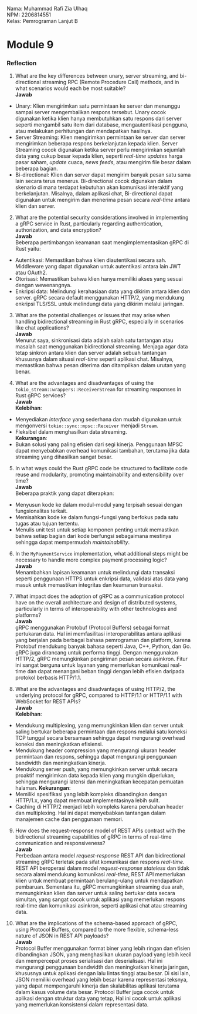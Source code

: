 Nama: Muhammad Rafi Zia Ulhaq<br>
NPM: 2206814551<br>
Kelas: Pemrograman Lanjut B<br>

# Module 9

### Reflection
1. What are the key differences between unary, server streaming, and bi-directional streaming RPC (Remote Procedure Call) methods, and in what scenarios would each be most suitable?<br>
**Jawab**
* Unary: Klien mengirimkan satu permintaan ke server dan menunggu sampai server mengembalikan respons tersebut. Unary cocok digunakan ketika klien hanya membutuhkan satu respons dari server seperti mengambil satu item dari database, mengautentikasi pengguna, atau melakukan perhitungan dan mendapatkan hasilnya.<br>
* Server Streaming: Klien mengirimkan permintaan ke server dan server mengirimkan beberapa respons berkelanjutan kepada klien. Server Streaming cocok digunakan ketika server perlu mengirimkan sejumlah data yang cukup besar kepada klien, seperti *real-time updates* harga pasar saham, *update* cuaca, *news feeds*, atau mengirim file besar dalam beberapa bagian.<br>
* Bi-directional: Klien dan server dapat mengirim banyak pesan satu sama lain secara terus menerus. Bi-directional cocok digunakan dalam skenario di mana terdapat kebutuhan akan komunikasi interaktif yang berkelanjutan. Misalnya, dalam aplikasi chat, Bi-directional dapat digunakan untuk mengirim dan menerima pesan secara *real-time* antara klien dan server.<br>

2. What are the potential security considerations involved in implementing a gRPC service in Rust, particularly regarding authentication, authorization, and data encryption?<br>
**Jawab**<br>
Beberapa pertimbangan keamanan saat mengimplementasikan gRPC di Rust yaitu:
* Autentikasi: Memastikan bahwa klien diautentikasi secara sah. Middleware yang dapat digunakan untuk autentikasi antara lain JWT atau OAuth2.
* Otorisasi: Memastikan bahwa klien hanya memiliki akses yang sesuai dengan wewenangnya. 
* Enkripsi data: Melindungi kerahasiaan data yang dikirim antara klien dan server. gRPC secara default menggunakan HTTP/2, yang mendukung enkripsi TLS/SSL untuk melindungi data yang dikirim melalui jaringan.

3. What are the potential challenges or issues that may arise when handling bidirectional streaming in Rust gRPC, especially in scenarios like chat applications?<br>
**Jawab**<br>
Menurut saya, sinkronisasi data adalah salah satu tantangan atau masalah saat menggunakan bidirectional streaming. Menjaga agar data tetap sinkron antara klien dan server adalah sebuah tantangan khususnya dalam situasi *real-time* seperti aplikasi chat. Misalnya, memastikan bahwa pesan diterima dan ditampilkan dalam urutan yang benar.

4. What are the advantages and disadvantages of using the `tokio_stream::wrappers::ReceiverStream` for streaming responses in Rust gRPC services?<br>
**Jawab**<br>
**Kelebihan**:
* Menyediakan *interface* yang sederhana dan mudah digunakan untuk mengonversi `tokio::sync::mpsc::Receiver` menjadi `Stream`. 
* Fleksibel dalam menghasilkan data streaming.<br>
**Kekurangan**:
* Bukan solusi yang paling efisien dari segi kinerja. Penggunaan MPSC dapat menyebabkan overhead komunikasi tambahan, terutama jika data streaming yang dihasilkan sangat besar.

5. In what ways could the Rust gRPC code be structured to facilitate code reuse and modularity, promoting maintainability and extensibility over time?<br>
**Jawab**<br>
Beberapa praktik yang dapat diterapkan:
* Menyusun kode ke dalam modul-modul yang terpisah sesuai dengan fungsionalitas terkait.
* Memisahkan kode ke dalam fungsi-fungsi yang berfokus pada satu tugas atau tujuan tertentu.
* Menulis unit test untuk setiap komponen penting untuk memastikan bahwa setiap bagian dari kode berfungsi sebagaimana mestinya sehingga dapat mempermudah *maintainability*.

6. In the `MyPaymentService` implementation, what additional steps might be necessary to handle more complex payment processing logic?<br>
**Jawab**<br>
Menambahkan lapisan keamanan untuk melindungi data transaksi seperti penggunaan HTTPS untuk enkripsi data, validasi atas data yang masuk untuk memastikan integritas dan keamanan transaksi. 

7. What impact does the adoption of gRPC as a communication protocol have on the overall architecture and design of distributed systems, particularly in terms of interoperability with other technologies and platforms?<br>
**Jawab**<br>
gRPC menggunakan Protobuf (Protocol Buffers) sebagai format pertukaran data. Hal ini memfasilitasi interoperabilitas antara aplikasi yang berjalan pada berbagai bahasa pemrograman dan platform, karena Protobuf mendukung banyak bahasa seperti Java, C++, Python, dan Go. gRPC juga dirancang untuk performa tinggi. Dengan menggunakan HTTP/2, gRPC memungkinkan pengiriman pesan secara asinkron. Fitur ini sangat berguna untuk layanan yang memerlukan komunikasi real-time dan dapat menangani beban tinggi dengan lebih efisien daripada protokol berbasis HTTP/1.1.

8. What are the advantages and disadvantages of using HTTP/2, the underlying protocol for gRPC, compared to HTTP/1.1 or HTTP/1.1 with WebSocket for REST APIs?<br>
**Jawab**<br>
**Kelebihan**:
* Mendukung multiplexing, yang memungkinkan klien dan server untuk saling bertukar beberapa permintaan dan respons melalui satu koneksi TCP tunggal secara bersamaan sehingga dapat mengurangi overhead koneksi dan meningkatkan efisiensi.
* Mendukung header compression yang mengurangi ukuran header permintaan dan respons, sehingga dapat mengurangi penggunaan bandwidth dan meningkatkan kinerja.
* Mendukung server push, yang memungkinkan server untuk secara proaktif mengirimkan data kepada klien yang mungkin diperlukan, sehingga mengurangi latensi dan meningkatkan kecepatan pemuatan halaman.
**Kekurangan**:
* Memiliki spesifikasi yang lebih kompleks dibandingkan dengan HTTP/1.x, yang dapat membuat implementasinya lebih sulit.
* Caching di HTTP/2 menjadi lebih kompleks karena perubahan header dan multiplexing. Hal ini dapat menyebabkan tantangan dalam manajemen cache dan penggunaan memori.

9. How does the request-response model of REST APIs contrast with the bidirectional streaming capabilities of gRPC in terms of real-time communication and responsiveness?<br>
**Jawab**<br>
Perbedaan antara model *request-response* REST API dan bidirectional streaming gRPC terletak pada sifat komunikasi dan respons *real-time*. REST API beroperasi dalam model *request-response stateless* dan tidak secara alami mendukung komunikasi *real-time*, REST API memerlukan klien untuk membuat permintaan berulang-ulang untuk mendapatkan pembaruan. Sementara itu, gRPC memungkinkan streaming dua arah, memungkinkan klien dan server untuk saling bertukar data secara simultan, yang sangat cocok untuk aplikasi yang memerlukan respons real-time dan komunikasi asinkron, seperti aplikasi chat atau streaming data.

10. What are the implications of the schema-based approach of gRPC, using Protocol Buffers, compared to the more flexible, schema-less nature of JSON in REST API payloads?<br>
**Jawab**<br>
Protocol Buffer menggunakan format biner yang lebih ringan dan efisien dibandingkan JSON, yang menghasilkan ukuran payload yang lebih kecil dan mempercepat proses serialisasi dan deserialisasi. Hal ini mengurangi penggunaan bandwidth dan meningkatkan kinerja jaringan, khususnya untuk aplikasi dengan lalu lintas tinggi atau besar. Di sisi lain, JSON memiliki overhead yang lebih besar karena representasi teksnya, yang dapat mempengaruhi kinerja dan skalabilitas aplikasi terutama dalam kasus volume data besar. Protocol Buffer juga cocok untuk aplikasi dengan struktur data yang tetap, Hal ini cocok untuk aplikasi yang memerlukan konsistensi dalam representasi data.